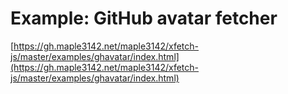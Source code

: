 # Example: GitHub avatar fetcher

[https://gh.maple3142.net/maple3142/xfetch-js/master/examples/ghavatar/index.html](https://gh.maple3142.net/maple3142/xfetch-js/master/examples/ghavatar/index.html)
